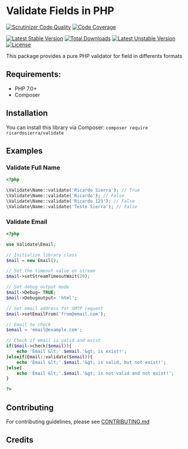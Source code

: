 Validate Fields in PHP
=============

[![Scrutinizer Code Quality](https://scrutinizer-ci.com/g/ricardosierra/validate/badges/quality-score.png?b=master)](https://scrutinizer-ci.com/g/ricardosierra/validate/?branch=master)
[![Code Coverage](https://scrutinizer-ci.com/g/ricardosierra/validate/badges/coverage.png?b=master)](https://scrutinizer-ci.com/g/ricardosierra/validate/?branch=master)

[![Latest Stable Version](https://poser.pugx.org/ricardosierra/validate/v/stable.png)](https://packagist.org/packages/ricardosierra/validate)
[![Total Downloads](https://poser.pugx.org/ricardosierra/validate/downloads.png)](https://packagist.org/packages/ricardosierra/validate)
[![Latest Unstable Version](https://poser.pugx.org/ricardosierra/validate/v/unstable.png)](https://packagist.org/packages/ricardosierra/validate)
[![License](https://poser.pugx.org/ricardosierra/validate/license.png)](https://packagist.org/packages/ricardosierra/validate)

This package provides a pure PHP validator for field in differents formats


## Requirements:

 * PHP 7.0+
 * Composer

## Installation

 You can install this library via Composer: `composer require ricardosierra/validate` 
  
## Examples 

### Validate Full Name

```php
<?php

\Validate\Name::validate('Ricardo Sierra'); // True
\Validate\Name::validate('Ricardo'); // False
\Validate\Name::validate('Ricardo 123'); // False
\Validate\Name::validate('Teste Sierra'); // False
```

### Validate Email
```php
<?php

use Validate\Email;

// Initialize library class
$mail = new Email();

// Set the timeout value on stream
$mail->setStreamTimeoutWait(20);

// Set debug output mode
$mail->Debug= TRUE; 
$mail->Debugoutput= 'html'; 

// Set email address for SMTP request
$mail->setEmailFrom('from@email.com');

// Email to check
$email = 'email@example.com'; 

// Check if email is valid and exist
if($mail->check($email)){ 
    echo 'Email &lt;'.$email.'&gt; is exist!'; 
}elseif(Email::validate($email)){ 
    echo 'Email &lt;'.$email.'&gt; is valid, but not exist!'; 
}else{ 
    echo 'Email &lt;'.$email.'&gt; is not valid and not exist!'; 
} 

?>
```



## Contributing

For contributing guidelines, please see [CONTRIBUTING.md](CONTRIBUTING.md)

## Credits